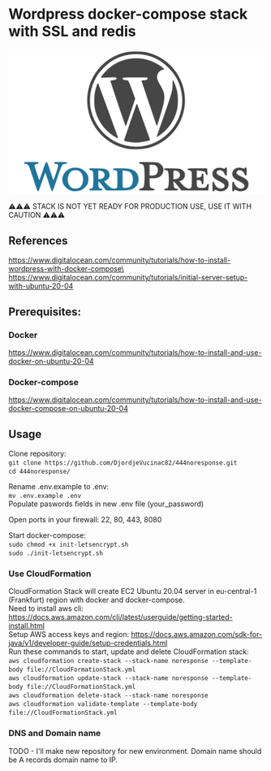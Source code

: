 # Wordpress docker-compose stack with SSL and redis
![WP](GitHub-Mark2.png)

⚠️⚠️⚠️ STACK IS NOT YET READY FOR PRODUCTION USE, USE IT WITH CAUTION ⚠️⚠️⚠️
## References
https://www.digitalocean.com/community/tutorials/how-to-install-wordpress-with-docker-compose\
https://www.digitalocean.com/community/tutorials/initial-server-setup-with-ubuntu-20-04
## Prerequisites:
### Docker
https://www.digitalocean.com/community/tutorials/how-to-install-and-use-docker-on-ubuntu-20-04
### Docker-compose
https://www.digitalocean.com/community/tutorials/how-to-install-and-use-docker-compose-on-ubuntu-20-04

## Usage

Clone repository: \
`git clone https://github.com/DjordjeVucinac82/444noresponse.git` \
`cd 444noresponse/`

Rename .env.example to .env: \
`mv .env.example .env` \
Populate paswords fields in new .env file (your_password)

Open ports in your firewall: 22, 80, 443, 8080

Start docker-compose: \
`sudo chmod +x init-letsencrypt.sh` \
`sudo ./init-letsencrypt.sh`

### Use CloudFormation
CloudFormation Stack will create EC2 Ubuntu 20.04 server in eu-central-1 (Frankfurt) region with docker and docker-compose. \
Need to install aws cli: https://docs.aws.amazon.com/cli/latest/userguide/getting-started-install.html \
Setup AWS access keys and region: https://docs.aws.amazon.com/sdk-for-java/v1/developer-guide/setup-credentials.html \
Run these commands to start, update and delete CloudFormation stack: \
`aws cloudformation create-stack --stack-name noresponse --template-body file://CloudFormationStack.yml` \
`aws cloudformation update-stack --stack-name noresponse --template-body file://CloudFormationStack.yml` \
`aws cloudformation delete-stack --stack-name noresponse` \
`aws cloudformation validate-template --template-body file://CloudFormationStack.yml`
### DNS and Domain name

TODO - I'll make new repository for new environment. Domain name should be A records domain name to IP.